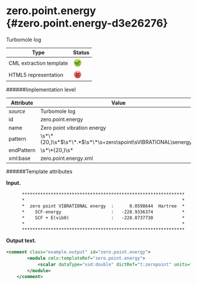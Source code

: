 # zero.point.energy {#zero.point.energy-d3e26276}

Turbomole log

| Type                                                                                                                                                                                                  | Status                                                                                                                                                                                                |
|----|----|
| CML extraction template                                                                                                                                                                               | ![](/imgs/Total.png)                                                                                                                                                                                  |
| HTML5 representation                                                                                                                                                                                  | ![](/imgs/None.png)                                                                                                                                                                                   |

######Implementation level

| Attribute                                                                                                                                                                                             | Value                                                                                                                                                                                                 |
|----|----|
| *source*                                                                                                                                                                                              | Turbomole log                                                                                                                                                                                         |
| id                                                                                                                                                                                                    | zero.point.energy                                                                                                                                                                                     |
| name                                                                                                                                                                                                  | Zero point vibration energy                                                                                                                                                                           |
| pattern                                                                                                                                                                                               | \\s\*\\\*{20,}\\s\*\$\\s\*\\\*.\*\$\\s\*\\\*\\s+zero\\spoint\\sVIBRATIONAL\\senergy.\*                                                                                                                |
| endPattern                                                                                                                                                                                            | \\s\*\\\*{20,}\\s\*                                                                                                                                                                                   |
| xml:base                                                                                                                                                                                              | zero.point.energy.xml                                                                                                                                                                                 |

######Template attributes

**Input.**

          **************************************************************
          *                                                            *
          *  zero point VIBRATIONAL energy  :      0.0598644  Hartree  *
          *    SCF-energy                   :   -228.9336374           *
          *    SCF + E(vib0)                :   -228.8737730           *
          *                                                            *
          **************************************************************
        

**Output text.**

```xml
<comment class="example.output" id="zero.point.energy">
        <module cmlx:templateRef="zero.point.energy">
            <scalar dataType="xsd:double" dictRef="t:zeropoint" units="nonsi:hartree">0.0598644</scalar>
        </module> 
    </comment>
```

